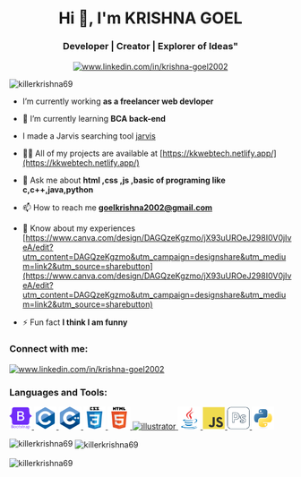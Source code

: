 <h1 align="center">Hi 👋, I'm KRISHNA GOEL</h1>
<h3 align="center">Developer | Creator | Explorer of Ideas"</h3>
<p align="center">
<a href="https://linkedin.com/in/www.linkedin.com/in/krishna-goel2002" target="blank"><img align="center" src="https://media.giphy.com/media/v1.Y2lkPTc5MGI3NjExbTY1NmJkaGl2NmZlbmtteXloOGt6MzFuNHR4cHY3dWJzOTJ6eXZveCZlcD12MV9naWZzX3NlYXJjaCZjdD1n/2IudUHdI075HL02Pkk/giphy.gif"" alt="www.linkedin.com/in/krishna-goel2002" height="300" width="400" /></a>
</p>


<p align="left"> <img src="https://komarev.com/ghpvc/?username=killerkrishna69&label=Profile%20views&color=0e75b6&style=flat" alt="killerkrishna69" /> </p>

- I’m currently working  **as a freelancer web devloper**

- 🌱 I’m currently learning **BCA back-end**

- I made a Jarvis searching tool [jarvis](www.linkedin.com/in/krishna-goel2002)

- 👨‍💻 All of my projects are available at [https://kkwebtech.netlify.app/](https://kkwebtech.netlify.app/)

- 💬 Ask me about **html ,css ,js ,basic of programing like c,c++,java,python**

- 📫 How to reach me **goelkrishna2002@gmail.com**

- 📄 Know about my experiences [https://www.canva.com/design/DAGQzeKgzmo/jX93uUROeJ298I0V0jIveA/edit?utm_content=DAGQzeKgzmo&utm_campaign=designshare&utm_medium=link2&utm_source=sharebutton](https://www.canva.com/design/DAGQzeKgzmo/jX93uUROeJ298I0V0jIveA/edit?utm_content=DAGQzeKgzmo&utm_campaign=designshare&utm_medium=link2&utm_source=sharebutton)

- ⚡ Fun fact **I think I am funny**

<h3 align="left">Connect with me:</h3>
<p align="left">
<a href="https://linkedin.com/in/www.linkedin.com/in/krishna-goel2002" target="blank"><img align="center" src="https://raw.githubusercontent.com/rahuldkjain/github-profile-readme-generator/master/src/images/icons/Social/linked-in-alt.svg" alt="www.linkedin.com/in/krishna-goel2002" height="30" width="40" /></a>
</p>

<h3 align="left">Languages and Tools:</h3>
<p align="left"> <a href="https://getbootstrap.com" target="_blank" rel="noreferrer"> <img src="https://raw.githubusercontent.com/devicons/devicon/master/icons/bootstrap/bootstrap-plain-wordmark.svg" alt="bootstrap" width="40" height="40"/> </a> <a href="https://www.cprogramming.com/" target="_blank" rel="noreferrer"> <img src="https://raw.githubusercontent.com/devicons/devicon/master/icons/c/c-original.svg" alt="c" width="40" height="40"/> </a> <a href="https://www.w3schools.com/cpp/" target="_blank" rel="noreferrer"> <img src="https://raw.githubusercontent.com/devicons/devicon/master/icons/cplusplus/cplusplus-original.svg" alt="cplusplus" width="40" height="40"/> </a> <a href="https://www.w3schools.com/css/" target="_blank" rel="noreferrer"> <img src="https://raw.githubusercontent.com/devicons/devicon/master/icons/css3/css3-original-wordmark.svg" alt="css3" width="40" height="40"/> </a> <a href="https://www.w3.org/html/" target="_blank" rel="noreferrer"> <img src="https://raw.githubusercontent.com/devicons/devicon/master/icons/html5/html5-original-wordmark.svg" alt="html5" width="40" height="40"/> </a> <a href="https://www.adobe.com/in/products/illustrator.html" target="_blank" rel="noreferrer"> <img src="https://www.vectorlogo.zone/logos/adobe_illustrator/adobe_illustrator-icon.svg" alt="illustrator" width="40" height="40"/> </a> <a href="https://www.java.com" target="_blank" rel="noreferrer"> <img src="https://raw.githubusercontent.com/devicons/devicon/master/icons/java/java-original.svg" alt="java" width="40" height="40"/> </a> <a href="https://developer.mozilla.org/en-US/docs/Web/JavaScript" target="_blank" rel="noreferrer"> <img src="https://raw.githubusercontent.com/devicons/devicon/master/icons/javascript/javascript-original.svg" alt="javascript" width="40" height="40"/> </a> <a href="https://www.photoshop.com/en" target="_blank" rel="noreferrer"> <img src="https://raw.githubusercontent.com/devicons/devicon/master/icons/photoshop/photoshop-line.svg" alt="photoshop" width="40" height="40"/> </a> <a href="https://www.python.org" target="_blank" rel="noreferrer"> <img src="https://raw.githubusercontent.com/devicons/devicon/master/icons/python/python-original.svg" alt="python" width="40" height="40"/> </a> </p>

<p><img align="left" src="https://github-readme-stats.vercel.app/api/top-langs?username=killerkrishna69&show_icons=true&locale=en&layout=compact" alt="killerkrishna69" /></p>

<p>&nbsp;<img align="center" src="https://github-readme-stats.vercel.app/api?username=killerkrishna69&show_icons=true&locale=en" alt="killerkrishna69" /></p>

<p><img align="center" src="https://github-readme-streak-stats.herokuapp.com/?user=killerkrishna69&" alt="killerkrishna69" /></p>
